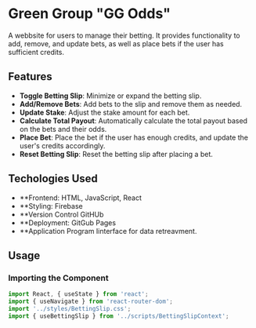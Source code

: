 # Green Group "GG Odds"

A webbsite for users to manage their betting. 
It provides functionality to add, remove, and update bets, as well as place bets if the user has sufficient credits.

## Features

- **Toggle Betting Slip**: Minimize or expand the betting slip.
- **Add/Remove Bets**: Add bets to the slip and remove them as needed.
- **Update Stake**: Adjust the stake amount for each bet.
- **Calculate Total Payout**: Automatically calculate the total payout based on the bets and their odds.
- **Place Bet**: Place the bet if the user has enough credits, and update the user's credits accordingly.
- **Reset Betting Slip**: Reset the betting slip after placing a bet.

## Techologies Used
- **Frontend: HTML, JavaScript, React
- **Styling: Firebase
- **Version Control GitHUb
- **Deployment: GitGub Pages
- **Application Program Iinterface for data retreavment.

## Usage

### Importing the Component

```javascript
import React, { useState } from 'react';
import { useNavigate } from 'react-router-dom';
import '../styles/BettingSlip.css';
import { useBettingSlip } from '../scripts/BettingSlipContext';
